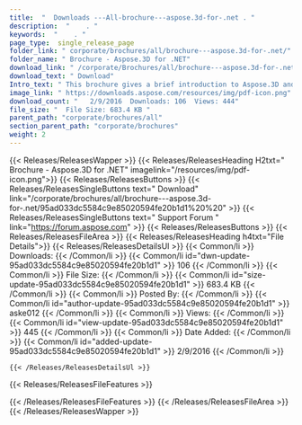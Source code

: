 ```yaml
---
title:  "  Downloads ---All-brochure---aspose.3d-for-.net . " 
description:  "    . " 
keywords:  "    . " 
page_type:  single_release_page
folder_link: " corporate/brochures/all/brochure---aspose.3d-for-.net/"
folder_name: " Brochure - Aspose.3D for .NET"
download_link: " /corporate/Brochures/all/brochure---aspose.3d-for-.net/95ad033dc5584c9e85020594fe20b1d1"
download_text: " Download"
Intro_text: " This brochure gives a brief introduction to Aspose.3D and its features.Last upda..."
image_link: " https://downloads.aspose.com/resources/img/pdf-icon.png"
download_count: "   2/9/2016  Downloads: 106  Views: 444"
file_size: "  File Size: 683.4 KB "
parent_path: "corporate/brochures/all"
section_parent_path: "corporate/brochures"
weight: 2 
---
```


{{< Releases/ReleasesWapper >}}
  {{< Releases/ReleasesHeading H2txt=" Brochure - Aspose.3D for .NET" imagelink="/resources/img/pdf-icon.png">}}
  {{< Releases/ReleasesButtons >}}
    {{< Releases/ReleasesSingleButtons text=" Download" link="/corporate/brochures/all/brochure---aspose.3d-for-.net/95ad033dc5584c9e85020594fe20b1d1%20%20" >}}
    {{< Releases/ReleasesSingleButtons text=" Support Forum " link="https://forum.aspose.com" >}}
  {{< Releases/ReleasesButtons >}}
  {{< Releases/ReleasesFileArea >}}
    {{< Releases/ReleasesHeading h4txt="File Details">}}
    {{< Releases/ReleasesDetailsUl >}}
            {{< Common/li  >}} Downloads: {{< /Common/li >}} 
      {{< Common/li id="dwn-update-95ad033dc5584c9e85020594fe20b1d1" >}} 106 {{< /Common/li >}} 
      {{< Common/li  >}} File Size: {{< /Common/li >}} 
      {{< Common/li id="size-update-95ad033dc5584c9e85020594fe20b1d1" >}} 683.4 KB {{< /Common/li >}} 
      {{< Common/li  >}} Posted By: {{< /Common/li >}} 
      {{< Common/li id="author-update-95ad033dc5584c9e85020594fe20b1d1" >}} aske012 {{< /Common/li >}} 
      {{< Common/li  >}} Views: {{< /Common/li >}} 
      {{< Common/li id="view-update-95ad033dc5584c9e85020594fe20b1d1" >}} 445 {{< /Common/li >}} 
      {{< Common/li  >}} Date Added: {{< /Common/li >}} 
      {{< Common/li id="added-update-95ad033dc5584c9e85020594fe20b1d1" >}} 2/9/2016 {{< /Common/li >}} 

    {{< /Releases/ReleasesDetailsUl >}}

  {{< Releases/ReleasesFileFeatures >}}
      
  {{< /Releases/ReleasesFileFeatures >}}
 {{< /Releases/ReleasesFileArea >}}
{{< /Releases/ReleasesWapper >}}


